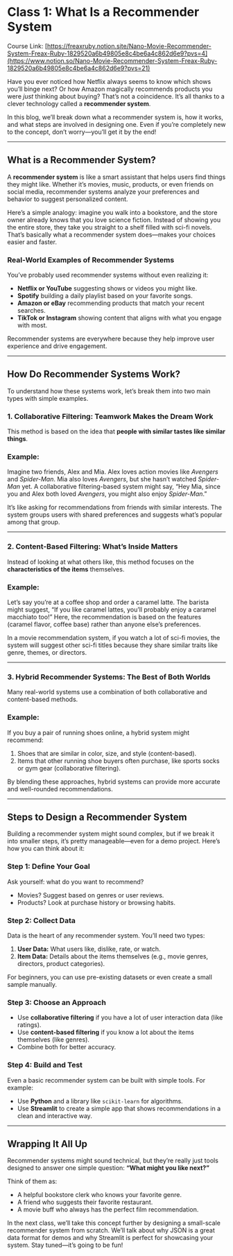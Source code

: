 # Class 1: What Is a Recommender System
Course Link: [https://freaxruby.notion.site/Nano-Movie-Recommender-System-Freax-Ruby-1829520a6b49805e8c4be6a4c862d6e9?pvs=4](https://www.notion.so/Nano-Movie-Recommender-System-Freax-Ruby-1829520a6b49805e8c4be6a4c862d6e9?pvs=21)

Have you ever noticed how Netflix always seems to know which shows you’ll binge next? Or how Amazon magically recommends products you were *just* thinking about buying? That’s not a coincidence. It’s all thanks to a clever technology called a **recommender system**.

In this blog, we’ll break down what a recommender system is, how it works, and what steps are involved in designing one. Even if you’re completely new to the concept, don’t worry—you’ll get it by the end!

---

## What is a Recommender System?

A **recommender system** is like a smart assistant that helps users find things they might like. Whether it’s movies, music, products, or even friends on social media, recommender systems analyze your preferences and behavior to suggest personalized content.

Here’s a simple analogy: imagine you walk into a bookstore, and the store owner already knows that you love science fiction. Instead of showing you the entire store, they take you straight to a shelf filled with sci-fi novels. That’s basically what a recommender system does—makes your choices easier and faster.

### Real-World Examples of Recommender Systems

You’ve probably used recommender systems without even realizing it:

- **Netflix or YouTube** suggesting shows or videos you might like.
- **Spotify** building a daily playlist based on your favorite songs.
- **Amazon or eBay** recommending products that match your recent searches.
- **TikTok or Instagram** showing content that aligns with what you engage with most.

Recommender systems are everywhere because they help improve user experience and drive engagement.

---

## How Do Recommender Systems Work?

To understand how these systems work, let’s break them into two main types with simple examples.

### 1. **Collaborative Filtering: Teamwork Makes the Dream Work**

This method is based on the idea that **people with similar tastes like similar things**.

### Example:

Imagine two friends, Alex and Mia. Alex loves action movies like *Avengers* and *Spider-Man*. Mia also loves *Avengers*, but she hasn’t watched *Spider-Man* yet. A collaborative filtering-based system might say, “Hey Mia, since you and Alex both loved *Avengers*, you might also enjoy *Spider-Man*.”

It’s like asking for recommendations from friends with similar interests. The system groups users with shared preferences and suggests what’s popular among that group.

---

### 2. **Content-Based Filtering: What’s Inside Matters**

Instead of looking at what others like, this method focuses on the **characteristics of the items** themselves.

### Example:

Let’s say you’re at a coffee shop and order a caramel latte. The barista might suggest, “If you like caramel lattes, you’ll probably enjoy a caramel macchiato too!” Here, the recommendation is based on the features (caramel flavor, coffee base) rather than anyone else’s preferences.

In a movie recommendation system, if you watch a lot of sci-fi movies, the system will suggest other sci-fi titles because they share similar traits like genre, themes, or directors.

---

### 3. **Hybrid Recommender Systems: The Best of Both Worlds**

Many real-world systems use a combination of both collaborative and content-based methods.

### Example:

If you buy a pair of running shoes online, a hybrid system might recommend:

1. Shoes that are similar in color, size, and style (content-based).
2. Items that other running shoe buyers often purchase, like sports socks or gym gear (collaborative filtering).

By blending these approaches, hybrid systems can provide more accurate and well-rounded recommendations.

---

## Steps to Design a Recommender System

Building a recommender system might sound complex, but if we break it into smaller steps, it’s pretty manageable—even for a demo project. Here’s how you can think about it:

### Step 1: Define Your Goal

Ask yourself: what do you want to recommend?

- Movies? Suggest based on genres or user reviews.
- Products? Look at purchase history or browsing habits.

### Step 2: Collect Data

Data is the heart of any recommender system. You’ll need two types:

1. **User Data:** What users like, dislike, rate, or watch.
2. **Item Data:** Details about the items themselves (e.g., movie genres, directors, product categories).

For beginners, you can use pre-existing datasets or even create a small sample manually.

### Step 3: Choose an Approach

- Use **collaborative filtering** if you have a lot of user interaction data (like ratings).
- Use **content-based filtering** if you know a lot about the items themselves (like genres).
- Combine both for better accuracy.

### Step 4: Build and Test

Even a basic recommender system can be built with simple tools. For example:

- Use **Python** and a library like `scikit-learn` for algorithms.
- Use **Streamlit** to create a simple app that shows recommendations in a clean and interactive way.

---

## Wrapping It All Up

Recommender systems might sound technical, but they’re really just tools designed to answer one simple question: **“What might you like next?”**

Think of them as:

- A helpful bookstore clerk who knows your favorite genre.
- A friend who suggests their favorite restaurant.
- A movie buff who always has the perfect film recommendation.

In the next class, we’ll take this concept further by designing a small-scale recommender system from scratch. We’ll talk about why JSON is a great data format for demos and why Streamlit is perfect for showcasing your system. Stay tuned—it’s going to be fun!